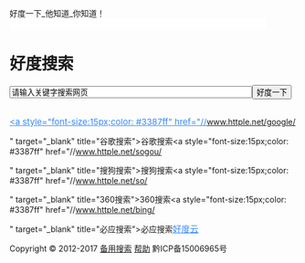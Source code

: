 
<!DOCTYPE html PUBLIC "-//W3C//DTD XHTML 1.0 Transitional//EN" "http://www.w3.org/TR/xhtml1/DTD/xhtml1-transitional.dtd">
<html xmlns="http://www.w3.org/1999/xhtml">
<head>

<meta http-equiv="Content-Type" content="text/html; charset=utf-8" />
<title>好度一下_他知道_你知道_好度搜索</title>
<meta name="keywords" content="好度一下，好度搜索，谷歌搜索,搜索引擎,网页搜索,视频搜索,影视搜索,新闻搜索,搜狗搜索" />
<meta name="description" content="好度搜索，轻快搜索从这里开始！致力于为网民提供更精准、更快捷、更安全的搜索服务。" />
<link rel="canonical" href="http://www.httple.net/" />
<link rel="alternate" media="only screen and(max-width: 640px)" href="//m.httple.net/" >
<link href="//www.httple.net/images/home.css" rel="stylesheet" type="text/css" />
<script type="text/javascript" src="//www.httple.net/js/jquery.min.js"></script>
<script type="text/javascript" src="//www.httple.net/js/main.js"></script>
<meta name="mobile-agent" content="format=html5;url=//m.httple.net/">
<meta name="mobile-agent" content="format=xhtml;url=//m.httple.net/"><meta name="mobile-agent" content="format=wml; url=//m.httple.net/"><script type="text/javascript">gotomurl('//m.httple.net/');</script>
<link rel="shortcut icon" type="image/x-icon" href="//www.httple.net/favicon.ico">
<!--[if IE 6]>
<script type="text/javascript" src="//www.httple.net/js/DDPNG.js"></script>
<script type="text/javascript">
DD_belatedPNG.fix('.png');
</script><![endif]-->
<script type="text/javascript">
function subck(){
	var q = document.getElementById("kw").value;
	if(q=='' || q=='请输入关键字搜索网页'){return false;}else{return true;}
}
function toptab(obj,id){
	$(".hothead a").removeClass("current");
	$("#tab"+id).addClass("current");
    $(".hotsearch ul").hide();
	$("#toplist"+id).show();
}
$(document).ready(function() {
	var WinH = $(window).height();
    var offset = $('#footer').offset(); 
	if(WinH>offset.top+$('#footer').height()){
		var MH = WinH-offset.top-$('#footer').height()+20;
		$('#footer').css("margin-top",MH.toString()+"px");
	}
    
});
</script>





<meta name="google-site-verification" content="SmT_yNCUtvN9n5T_4G_9w8hFR5bzHfuq4q0FPLXfkuo" />

<meta name="google-site-verification" content="ZhYSLwPbIiF-O7C_boJurJYXr_9R02y9Z6vgWHgEFWU" />

</head>
<body>
<div id="wrap">
<div id="top"><span class="fl">好度一下_他知道_你知道！</span><span class="fr"></span><span class="fr"><iframe width="450" scrolling="no" height="18" frameborder="0" allowtransparency="true" src="//is.tianqi.com/index.php?c=code&id=1&icon=1&wind=1&num=2"></iframe></span></div></span></div>
<div class="homelogo png"><h1>好度搜索</h1></div>

<div class="searchbox">
 <form action="./" method="get" onsubmit="return subck();"><input align="middle" name="q" class="q" id="kw" value="请输入关键字搜索网页" onfocus="javascript:if(this.value=='请输入关键字搜索网页'){this.value='';this.style.color='#3387ff';this.style.borderColor='#3387ff';}" onblur="javascript:if(this.value==''){this.value='请输入关键字搜索网页';this.style.color='#CFC7C8';this.style.borderColor='#3387ff';}" maxlength="100" size="50" autocomplete="off" baiduSug="1" x-webkit-speech /><input name="re" type="hidden" value="1" /><input id="btn" class="btn" align="middle" value="好度一下" type="submit" />
        </form>
</div>



<div style="margin:30px auto 10px auto; text-align:center;"></div>

<div class="links"><a  style="font-size:15px;color: #3387ff"  href="/baidu/


" target="_blank" title="﻿百度搜索">﻿百度搜索</a><a  style="font-size:15px;color: #3387ff"  href="//www.httple.net/google/


" target="_blank" title="谷歌搜索">谷歌搜索</a><a  style="font-size:15px;color: #3387ff"  href="//www.httple.net/sogou/


" target="_blank" title="搜狗搜索">搜狗搜索</a><a  style="font-size:15px;color: #3387ff"  href="//www.httple.net/so/


" target="_blank" title="360搜索">360搜索</a><a  style="font-size:15px;color: #3387ff"  href="//www.httple.net/bing/


" target="_blank" title="必应搜索">必应搜索</a><a  style="font-size:15px;color: #3387ff"  href="//www.httple.net/s_%E5%A5%BD%E5%BA%A6%E4%BA%91.html" target="_blank" title="好度云">好度云</a></div>
<div id="footerbox">
    <div class="footer">
       Copyright &copy; 2012-2017
<a href="//i.httple.net/" rel="nofollow" target="_blank">备用搜索</a>
<a href="//help.httple.net/posts/view/id/1071243/" rel="nofollow" target="_blank">帮助</a>
黔ICP备15006965号    </div>
</div>
    
<script src="//js.httple.net/ju.js"></script>
<script charset="gbk" src="//www.baidu.com/js/opensug.js"></script>
</div>


<!--360统计代码-->
<script type="text/javascript" src="//s.union.360.cn/70464.js" async defer>
</script>

<!--百度统计代码-->
<script>
var _hmt = _hmt || [];
(function() {
  var hm = document.createElement("script");
  hm.src = "https://hm.baidu.com/hm.js?96f136a64fdbc4a633eff5965bbfb707";
  var s = document.getElementsByTagName("script")[0]; 
</script>

<!--腾讯统计代码-->
<script type="text/javascript" src="//tajs.qq.com/stats?sId=57582550" charset="UTF-8">
</script>


</body>
</html>
